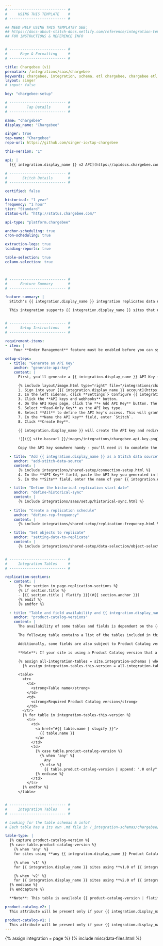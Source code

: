 ```yaml
---
# -------------------------- #
#     USING THIS TEMPLATE    #
# -------------------------- #

## NEED HELP USING THIS TEMPLATE? SEE:
## https://docs-about-stitch-docs.netlify.com/reference/integration-templates/saas/
## FOR INSTRUCTIONS & REFERENCE INFO


# -------------------------- #
#      Page & Formatting     #
# -------------------------- #

title: Chargebee (v1)
permalink: /integrations/saas/chargebee
keywords: chargebee, integration, schema, etl chargebee, chargebee etl, chargebee schema
layout: singer
# input: false

key: "chargebee-setup"

# -------------------------- #
#         Tap Details        #
# -------------------------- #

name: "chargebee"
display_name: "Chargebee"

singer: true 
tap-name: "Chargebee"
repo-url: https://github.com/singer-io/tap-chargebee

this-version: "1"

api: |
  [{{ integration.display_name }} v2 API](https://apidocs.chargebee.com/docs/api){:target="new"}

# -------------------------- #
#       Stitch Details       #
# -------------------------- #

certified: false

historical: "1 year"
frequency: "1 hour"
tier: "Standard"
status-url: "http://status.chargebee.com/"

api-type: "platform.chargebee"

anchor-scheduling: true
cron-scheduling: true

extraction-logs: true
loading-reports: true

table-selection: true
column-selection: true



# -------------------------- #
#      Feature Summary       #
# -------------------------- #

feature-summary: |
  Stitch's {{ integration.display_name }} integration replicates data using the {{ integration.api | flatify }}. Refer to the [Schema](#schema) section for a list of objects available for replication.

  This integration supports {{ integration.display_name }} sites that use version 1.0 or version 2.0 of {{ integration.display_name }}'s Product Catalog. The Product Catalog version your site uses determines which tables and fields you can select for replication, however. Refer to the [Table and field availability and {{ integration.display_name }} product catalogs section](#product-catalog-versions) for more info.


# -------------------------- #
#      Setup Instructions    #
# -------------------------- #

requirement-items:
- item: |
    Your **Order Management** feature must be enabled before you can sync your `orders` table. Refer to the [{{ integration.display_name }} docs](https://www.chargebee.com/docs/orders.html) for more information.

setup-steps:
  - title: "Generate an API Key"
    anchor: "generate-api-key"
    content: |
      First, you'll generate a {{ integration.display_name }} API Key for Stitch. This will allow Stitch to read data from your {{ integration.display_name }} account using the {{ integration.display_name }} API.

      {% include layout/image.html type="right" file="/integrations/chargebee-create-api-key.png" max-width="450" %}
      1. Sign into your [{{ integration.display_name }} account](https://app.chargebee.com/login){:target="new"}.
      2. In the left sidenav, click **Settings > Configure {{ integration.display_name }}**.
      3. Click the **API keys and webhooks** button.
      4. On the API Keys page, click the **+ Add API Key** button. The **Create an API Key** modal will display.
      5. Select **Read-Only Key** as the API key type.
      6. Select **All** to define the API key's access. This will grant read-only access to your {{ integration.display_name }} site.
      7. In the **Name the API key** field, enter `Stitch`.
      8. Click **Create Key**.

      {{ integration.display_name }} will create the API key and redirect you back to the API Keys page:

      ![]({{ site.baseurl }}/images/integrations/chargebee-api-key.png)

      Copy the API key somwhere handy - you'll need it to complete the setup in Stitch.

  - title: "Add {{ integration.display_name }} as a Stitch data source"
    anchor: "add-stitch-data-source"
    content: |
      {% include integrations/shared-setup/connection-setup.html %}
      4. In the **API Key** field, paste the API key you generated in [Step 1](#generate-api-key).
      5. In the **Site** field, enter the name of your {{ integration.display_name }} site. This can be found in the URL of your {{ integration.display_name }} site. For example: If the URL was `https://stitch.chargebee.com`, only `stitch` would be entered into this field.

  - title: "Define the historical replication start date"
    anchor: "define-historical-sync"
    content: |
      {% include integrations/saas/setup/historical-sync.html %}
  
  - title: "Create a replication schedule"
    anchor: "define-rep-frequency"
    content: |
      {% include integrations/shared-setup/replication-frequency.html %}

  - title: "Set objects to replicate"
    anchor: "setting-data-to-replicate"
    content: |
      {% include integrations/shared-setup/data-selection/object-selection.html %}


# -------------------------- #
#     Integration Tables     #
# -------------------------- #

replication-sections:
  - content: |
      {% for section in page.replication-sections %}
      {% if section.title %}
      - [{{ section.title | flatify }}](#{{ section.anchor }})
      {% endif %}
      {% endfor %}

  - title: "Table and field availability and {{ integration.display_name }} product catalogs"
    anchor: "product-catalog-versions"
    content: |
      The availability of some tables and fields is dependent on the {{ integration.display_name }} Product Catalog version your {{ integration.display_name }} site uses. Refer to [{{ integration.display_name }}'s documentation](https://www.chargebee.com/docs/2.0/product-catalog.html){:target="new"} for more info, including how to identify which Product Catalog version your site is using.

      The following table contains a list of the tables included in this version of Stitch's {{ integration.display_name }} integration and the Product Catalog version required to replicate the table.

      Additionally, some fields are also subject to Product Catalog version requirements. These fields are noted in the attribute documentation for individual tables.

      **Note**: If your site is using a Product Catalog version that a table or field doesn't support, the table/field won't display in the **Tables to Replicate** tab in Stitch. For example: If the site is using v2.0 of the Product Catalog, tables/fields that require v1.0 won't display in Stitch.

      {% assign all-integration-tables = site.integration-schemas | where:"tap",integration.name %}
        {% assign integration-tables-this-version = all-integration-tables | where:"version",integration.this-version | sort_natural:"name" %}

      <table>
        <tr>
          <td>
            <strong>Table name</strong>
          </td>
          <td> 
            <strong>Required Product Catalog version</strong>
          </td>
        </tr>
        {% for table in integration-tables-this-version %}
          <tr>
            <td>
              <a href="#{{ table.name | slugify }}">
                {{ table.name }}
              </a>
            </td>
            <td>
              {% case table.product-catalog-version %}
                {% when 'any' %}
                  Any
                {% else %}
                  {{ table.product-catalog-version | append: ".0 only" }}
              {% endcase %}
            </td>
          </tr>
        {% endfor %}
      </table>


# -------------------------- #
#     Integration Tables     #
# -------------------------- #

# Looking for the table schemas & info?
# Each table has a its own .md file in /_integration-schemas/chargebee/v1

table-type: |
  {% capture product-catalog-version %}
  {% case table.product-catalog-version %}
    {% when 'any' %}
    for sites using **any {{ integration.display_name }} Product Catalog version**.

    {% when 'v1' %}
    for {{ integration.display_name }} sites using **v1.0 of {{ integration.display_name }}'s Product Catalog**.

    {% when 'v2' %}
    for {{ integration.display_name }} sites using **v2.0 of {{ integration.display_name }}'s Product Catalog**.
  {% endcase %}
  {% endcapture %}

  **Note**: This table is available {{ product-catalog-version | flatify | strip_newlines }} Refer to the [Table and field availability and {{ integration.display_name }} Product Catalogs section](#product-catalog-versions) for more info.

product-catalog-v2: |
  This attribute will be present only if your {{ integration.display_name }} site uses v2.0 of {{ integration.display_name }}'s Product Catalog. Refer to the [Table and field availability and {{ integration.display_name }} Product Catalogs section](#product-catalog-versions) for more info.

product-catalog-v1: |
  This attribute will be present only if your {{ integration.display_name }} site uses v1.0 of {{ integration.display_name }}'s Product Catalog. Refer to the [Table and field availability and {{ integration.display_name }} Product Catalogs section](#product-catalog-versions) for more info.
---
```

{% assign integration = page %}
{% include misc/data-files.html %}
